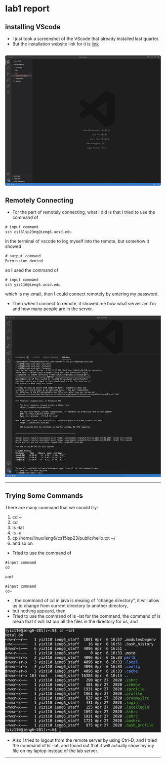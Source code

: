 # lab1 report

## installing VScode

* I just took a screenshot of the VScode that already installed last quarter.
* But the installation website link for it is [link](https://code.visualstudio.com/download)

![Image](vscode.jpg)
---

## Remotely Connecting
* For the part of remotely connecting, what I did is that I tried to use the command of 
```
# input command
ssh cs15lsp23ng@ieng6.ucsd.edu
```
in the terminal of vscode to log myself into the remote, but somehow it showed 
```
# output command
Permission denied
```
so I used the command of 
```
# input command
ssh yiz110@ieng6.ucsd.edu
```
which is my email, then I could connect remotely by entering my password.

* Then when I connect to remote, it showed me how what server am I in and how many people are in the server.

![Image](login.jpg)

---

## Trying Some Commands

There are many command that we coould try:
1. cd ~
2. cd 
3. ls -lat
4. ls -a
5. cp /home/linux/ieng6/cs15lsp23/public/hello.txt ~/
6. and so on

* Tried to use the command of 
```
#input command
cd
```
and
```
#input command
cd~
```
* , the command of cd in java is meaing of "change directory", it will allow us to change from current directory to another directory,
* but nothing appeard, then
* Tried to use the command of ls -lat for the command, the command of ls mean that it will list our all the files in the directory for us, and 

![Image](command.jpg)

* Also I tried to logout from the remote server by using Ctrl-D, and I tried the command of ls -lat, and found out that it will actually show my my file on my laptop instead of the lab server.

---
